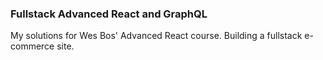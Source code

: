 ### Fullstack Advanced React and GraphQL

My solutions for Wes Bos' Advanced React course. Building a fullstack e-commerce site.